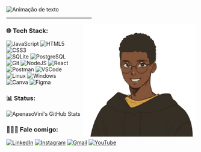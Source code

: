 <img alt="Animação de texto" src="https://readme-typing-svg.demolab.com/?lines=Olá,%20me%20chamo%20Vinícius!%20✌🏾;Bem%20Vindo!%20😉&font=Noto%20Sans&justify=true&width=550&height=45&color=F5F4FF&vCenter=true&pause=1000&size=30"> 
  <hr width="45%">

<img src="https://github.com/ApenasoVini/ApenasoVini/blob/main/_-fotor-bg-remover-2023051783117.png" min-width="200px" max-width="600px" width="300px" align="right" alt="ApenasoVini"> 

  <h3 align="justify">🌐 Tech Stack:</h3>

![JavaScript](https://img.shields.io/badge/javascript-%23323330.svg?style=for-the-badge&logo=javascript&logoColor=%23F7DF1E)
![HTML5](https://img.shields.io/badge/html5-%23323330.svg?style=for-the-badge&logo=html5&logoColor=E34F26)
![CSS3](https://img.shields.io/badge/css3-%23323330.svg?style=for-the-badge&logo=css3&logoColor=1572B6)
<br>
![SQLite](https://img.shields.io/badge/sqlite-%23323330?style=for-the-badge&logo=sqlite&logoColor=3F88C5)
![PostgreSQL](https://img.shields.io/badge/PostgreSQL-%23323330?style=for-the-badge&logo=postgresql&logoColor=828EA4)
<br>
![Git](https://img.shields.io/badge/GIT-%23323330?style=for-the-badge&logo=git&logoColor=E44C30)
![NodeJS](https://img.shields.io/badge/nodejs-%23323330?style=for-the-badge&logo=node.js&logoColor=00FF00)
![React](https://img.shields.io/badge/react-%23323330?style=for-the-badge&logo=react&logoColor=22A3DF)
![Postman](https://img.shields.io/badge/Postman-%23323330?style=for-the-badge&logo=postman&logoColor=FF7C25)
![VSCode](https://img.shields.io/badge/VSCode-%23323330?style=for-the-badge&logo=visual%20studio%20code&logoColor=0078D4)
<br>
![Linux](https://img.shields.io/badge/Linux-%23323330?style=for-the-badge&logo=linux&logoColor=FFFFFF)
![Windows](https://img.shields.io/badge/Windows-%23323330?style=for-the-badge&logo=windows&logoColor=5C84E1)
<br>
![Canva](https://img.shields.io/badge/Canva-%23323330.svg?style=for-the-badge&logo=Canva&logoColor=%2300C4CC)
![Figma](https://img.shields.io/badge/figma-%23323330.svg?style=for-the-badge&logo=figma&logoColor=%23F24E1E)
 
 <h3 align="justify"> 📊 Status:</h3> 
     <img align="top" src="https://github-readme-stats.vercel.app/api?username=ApenasoVini&show_icons=true&line_height=27&title_color=FFFFFF&icon_color=bf91f3&text_color=FFFFFF&bg_color=0D1117" alt="ApenasoVini's GitHub Stats" />
 
  <h3 align="justify">
  🙋🏾‍♂️ Fale comigo:
  </h3>

[![LinkedIn](https://img.shields.io/badge/LinkedIn-0D1117?style=for-the-badge&logo=linkedin&logoColor=0077B5)](https://www.linkedin.com/in/apenasovini/)
[![Instagram](https://img.shields.io/badge/Instagram-0D1117?style=for-the-badge&logo=instagram&logoColor=E4405F)](https://www.instagram.com/sf.vini/)
[![Gmail](https://img.shields.io/badge/Gmail-0D1117?style=for-the-badge&logo=gmail&logoColor=D14836)](mailto:viniciusicmsc@gmail.com)
[![YouTube](https://img.shields.io/badge/YouTube-0D1117?style=for-the-badge&logo=youtube&logoColor=FF0000)](https://www.youtube.com/@ApenasoVini)
